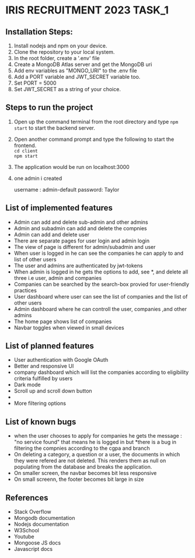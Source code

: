 # IRIS RECRUITMENT 2023 TASK_1

## Installation Steps:

1. Install nodejs and npm on your device.
2. Clone the repository to your local system.
3. In the root folder, create a '.env' file
4. Create a MongoDB Atlas server and get the MongoDB uri
5. Add env variables as "MONGO_URI" to the .env file
6. Add a PORT variable and JWT_SECRET variable too.
7. Set PORT = 5000
8. Set JWT_SECRET as a string of your choice.


## Steps to run the project

1. Open up the command terminal from the root directory and type `npm start` to start the backend server.

2. Open another command prompt and type the following to start the frontend.  
`cd client`  
`npm start`

3. The application would be run on localhost:3000

4. one admin i created   

    username : admin-default 
    password: Taylor

## List of implemented features

* Admin can add and delete sub-admin and other admins
* Admin and subadmin can add and delete the compnies 
* Admin can add and delete user
* There are separate pages for user login and admin login
* The view of page is different for admin/subadmin and user
* When user is logged in he can see the companies he can apply to and list of other users
* The user and admins are authenticated by jwt-tokens
* When admin is logged in he gets the options to add, see 
*, and delete all three i.e user, admin and companies 
* Companies can be searched by the search-box provied for user-friendly practices
* User dashboard where user can see the list of companies and the list of other users
* Admin dashboard where he can controll the user, companies ,and other admins
* The home page shows list of companies 
* Navbar toggles when viewed in small devices


## List of planned features

* User authentication with Google OAuth
* Better and responsive UI
* company dashboard which will list the companies according to eligibility criteria fulfilled by users
* Dark mode
* Scroll up and scroll down button
* 
* More filtering options

## List of known bugs
* when the user chooses to apply for companies he gets the message : "no service found" that means he is logged in but 
*there is a bug in filtering the compnies according to the cgpa and branch
* On deleting a category, a question or a user, the documents in which they were refered are not deleted. This renders them as null on populating from the database and breaks the application.
* On smaller screen, the navbar becomes bit less responsive
* On small screenn, the footer becomes bit large in size

## References
* Stack Overflow
* Mongodb documentation
* Nodejs documentation
* W3School
* Youtube
* Mongoose JS docs
* Javascript docs



















